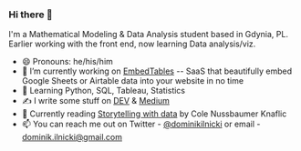### Hi there 👋

I'm a Mathematical Modeling & Data Analysis student based in Gdynia, PL. Earlier working with the front end, now learning Data analysis/viz.

- 😄 Pronouns: he/his/him
- 🔭 I’m currently working on [EmbedTables](https://embedtables.com) -- SaaS that beautifully embed Google Sheets or Airtable data into your website in no time
- 🌱 Learning Python, SQL, Tableau, Statistics
- ✍️ I write some stuff on [DEV](https://dev.to/dominikilnicki) & [Medium](https://medium.com/@DominikIlnicki)
- 📖 Currently reading [Storytelling with data](https://www.amazon.com/gp/product/1119002257/ref=as_li_qf_asin_il_tl?ie=UTF8&tag=storytellingwithdata-20&creative=9325&linkCode=as2&creativeASIN=1119002257&linkId=c9a5d9689e0665c8098acb1bd01b51e1) by Cole Nussbaumer Knaflic
- 📫 You can reach me out on Twitter - [@dominikilnicki](https://twitter.com/dominikilnicki) or email - dominik.ilnicki@gmail.com
